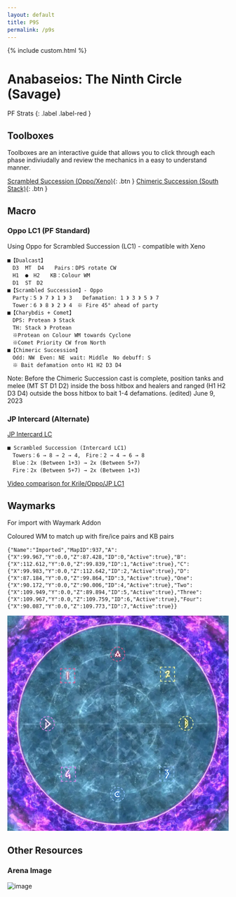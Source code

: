 ```yaml
---
layout: default
title: P9S
permalink: /p9s
---
```


{% include custom.html %}

# Anabaseios: The Ninth Circle (Savage)

PF Strats 
{: .label .label-red }

## Toolboxes
Toolboxes are an interactive guide that allows you to click through each phase indiviudally and review the mechanics in a easy to understand manner.

[Scrambled Succession (Oppo/Xeno)](https://ff14.toolboxgaming.space/?id=056789716945861&preview=1){: .btn }
[Chimeric Succession (South Stack)](https://ff14.toolboxgaming.space/?id=267884209665861&preview=1){: .btn }

## Macro

### Oppo LC1 (PF Standard)
Using Oppo for Scrambled Succession (LC1) - compatible with Xeno
```
■【Dualcast】
　D3  MT  D4　　Pairs：DPS rotate CW
　H1  ●　H2　　KB：Colour WM
　D1  ST　D2　　
■【Scrambled Succession】- Oppo
　Party：5 》 7 》 1 》 3　　Defamation: 1 》 3 》 5 》 7
　Tower：6 》 8 》 2 》 4　※ Fire 45° ahead of party
■【Charybdis + Comet】
　DPS: Protean 》 Stack
　TH: Stack 》 Protean
　※Protean on Colour WM towards Cyclone
　※Comet Priority CW from North
■【Chimeric Succession】
　Odd: NW　Even: NE　wait: Middle　No debuff: S
　※ Bait defamation onto H1 H2 D3 D4
```
Note: Before the Chimeric Succession cast is complete, position tanks and melee (MT ST D1 D2) inside the boss hitbox and healers and ranged (H1 H2 D3 D4) outside the boss hitbox to bait 1-4 defamations. (edited)
June 9, 2023

### JP Intercard (Alternate)
[JP Intercard LC](https://tuufless.github.io/FFXIV-Elemental-Raid-Macros/6.0_endwalker/savage_raids/p9s/#scrambled-succession-intercard)
```
■ Scrambled Succession (Intercard LC1)
　Towers：6 → 8 → 2 → 4,　Fire：2 → 4 → 6 → 8
　Blue：2x (Between 1+3) → 2x (Between 5+7)
　Fire：2x (Between 5+7) → 2x (Between 1+3)
```

[Video comparison for Krile/Oppo/JP LC1](https://youtu.be/oSdv6f8qNA0?t=98)


## Waymarks
For import with Waymark Addon

Coloured WM to match up with fire/ice pairs and KB pairs
```
{"Name":"Imported","MapID":937,"A":{"X":99.967,"Y":0.0,"Z":87.428,"ID":0,"Active":true},"B":{"X":112.612,"Y":0.0,"Z":99.839,"ID":1,"Active":true},"C":{"X":99.983,"Y":0.0,"Z":112.642,"ID":2,"Active":true},"D":{"X":87.184,"Y":0.0,"Z":99.864,"ID":3,"Active":true},"One":{"X":90.172,"Y":0.0,"Z":90.006,"ID":4,"Active":true},"Two":{"X":109.949,"Y":0.0,"Z":89.894,"ID":5,"Active":true},"Three":{"X":109.967,"Y":0.0,"Z":109.759,"ID":6,"Active":true},"Four":{"X":90.087,"Y":0.0,"Z":109.773,"ID":7,"Active":true}}
```
![image](assets/images/p9sWM.webp)

## Other Resources

### Arena Image
![image](https://github.com/materiaraiding/materiaraiding/assets/85346345/a17a9ad5-2183-4496-a0a6-fcbc8c1de23a)


